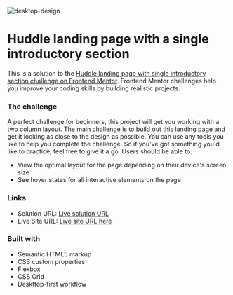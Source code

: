 


![desktop-design](https://user-images.githubusercontent.com/93255365/215128388-f7a2c1df-1933-46b7-871d-c7a6695d5e94.jpg)
# Huddle landing page with a single introductory section
This is a solution to the [Huddle landing page with single introductory section challenge on Frontend Mentor](https://www.frontendmentor.io/challenges/huddle-landing-page-with-a-single-introductory-section-B_2Wvxgi0). Frontend Mentor challenges help you improve your coding skills by building realistic projects. 

### The challenge
A perfect challenge for beginners, this project will get you working with a two column layout. The main challenge is to build out this landing page and get it looking as close to the design as possible. You can use any tools you like to help you complete the challenge. So if you've got something you'd like to practice, feel free to give it a go.
Users should be able to:

- View the optimal layout for the page depending on their device's screen size
- See hover states for all interactive elements on the page

### Links

- Solution URL: [Live solution URL](https://www.frontendmentor.io/solutions/responsive-design-huddle-landing-page-with-pure-css-Qc7xD8-3l4)
- Live Site URL: [Live site URL here](https://itsnooshin.github.io/huddle-landing-page/)


### Built with

- Semantic HTML5 markup
- CSS custom properties
- Flexbox
- CSS Grid
- Deskttop-first workflow
